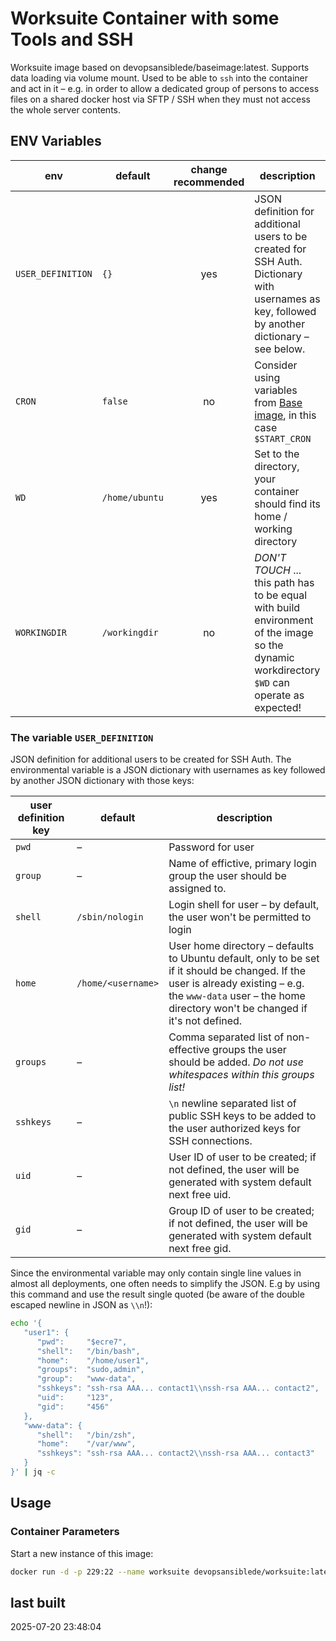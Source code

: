 # Worksuite Container with some Tools and SSH

Worksuite image based on devopsansiblede/baseimage:latest. Supports data loading via volume mount. Used to be able to `ssh` into the container and act in it – e.g. in order to allow a dedicated group of persons to access files on a shared docker host via SFTP / SSH when they must not access the whole server contents.

## ENV Variables

| env               | default         | change recommended | description |
| ----------------- | --------------- |:------------------:| ----------- |
| `USER_DEFINITION` | `{}`            | yes                | JSON definition for additional users to be created for SSH Auth. Dictionary with usernames as key, followed by another dictionary – see below. |
| `CRON`            | `false`         | no                 | Consider using variables from [Base image](https://g.dev-o.ps/docker-base), in this case `$START_CRON` |
| `WD`              | `/home/ubuntu`  | yes                | Set to the directory, your container should find its home / working directory |
| `WORKINGDIR`      | `/workingdir`   | no                 | *DON'T TOUCH* ... this path has to be equal with build environment of the image so the dynamic workdirectory `$WD` can operate as expected! |

### The variable `USER_DEFINITION`

JSON definition for additional users to be created for SSH Auth. The environmental variable is a JSON dictionary with usernames as key followed by another JSON dictionary with those keys:

| user definition key | default            | description |
| ------------------- | ------------------ | ----------- |
| `pwd`               | –                  | Password for user |
| `group`             | –                  | Name of effictive, primary login group the user should be assigned to. |
| `shell`             | `/sbin/nologin`    | Login shell for user – by default, the user won't be permitted to login |
| `home`              | `/home/<username>` | User home directory – defaults to Ubuntu default, only to be set if it should be changed. If the user is already existing – e.g. the `www-data` user – the home directory won't be changed if it's not defined. |
| `groups`            | –                  | Comma separated list of non-effective groups the user should be added. *Do not use whitespaces within this groups list!* |
| `sshkeys`           | –                  | `\n` newline separated list of public SSH keys to be added to the user authorized keys for SSH connections. |
| `uid`               | –                  | User ID of user to be created; if not defined, the user will be generated with system default next free uid. |
| `gid`               | –                  | Group ID of user to be created; if not defined, the user will be generated with system default next free gid. |

Since the environmental variable may only contain single line values in almost all deployments, one often needs to simplify the JSON. E.g by using this command and use the result single quoted (be aware of the double escaped newline in JSON as `\\n`!):

```sh
echo '{
   "user1": {
      "pwd":     "$ecre7",
      "shell":   "/bin/bash",
      "home":    "/home/user1",
      "groups":  "sudo,admin",
      "group":   "www-data",
      "sshkeys": "ssh-rsa AAA... contact1\\nssh-rsa AAA... contact2",
      "uid":     "123",
      "gid":     "456"
   },
   "www-data": {
      "shell":   "/bin/zsh",
      "home":    "/var/www",
      "sshkeys": "ssh-rsa AAA... contact2\\nssh-rsa AAA... contact3"
   }
}' | jq -c
```

## Usage

### Container Parameters

Start a new instance of this image:

```sh
docker run -d -p 229:22 --name worksuite devopsansiblede/worksuite:latest
```

## last built

2025-07-20 23:48:04
